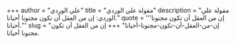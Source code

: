 +++
author = "علي الوردي"
title = "مقولة علي الوردي"
description = "مقولة علي الوردي: إن من العقل أن تكون مجنونا أحيانا."
quote = '''إن من العقل أن تكون مجنونا أحيانا.'''
slug = "إن-من-العقل-أن-تكون-مجنونا-أحيانا"
+++
إن من العقل أن تكون مجنونا أحيانا.
